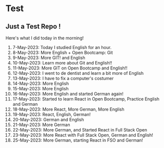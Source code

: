 # Test
## Just a Test Repo !

Here's what I did today in the morning!

1. 7-May-2023: Today I studied English for an hour.
2. 8-May-2023: More English + Open Bootcamp: Git
3. 9-May-2023: More GIT! and English
4. 10-May-2023: Learn more about Git and English!!
5. 11-May-2023: More GIT on Open Bootcamp and English!!
6. 12-May-2023: I went to de dentist and learn a bit more of English
7. 13-May-2023: I have to fix a computer's costumer
8. 14-May-2023: More English
9. 15-May-2023: More English
10. 16-May-2023: More English and started German again!
11. 17-May-2023: Started to learn React in Open Bootcamp, Practice English and German
12. 18-May-2023: More React, More German, More English
13. 19-May-2023: React, English, German!
14. 20-May-2023: German and English
15. 21-May-2023: More German
16. 22-May-2023: More German, and Started React in Full Stack Open
17. 23-May-2023: More React with Full Stack Open, German and English!
18. 25-May-2023: More German, starting React in FSO and German!




